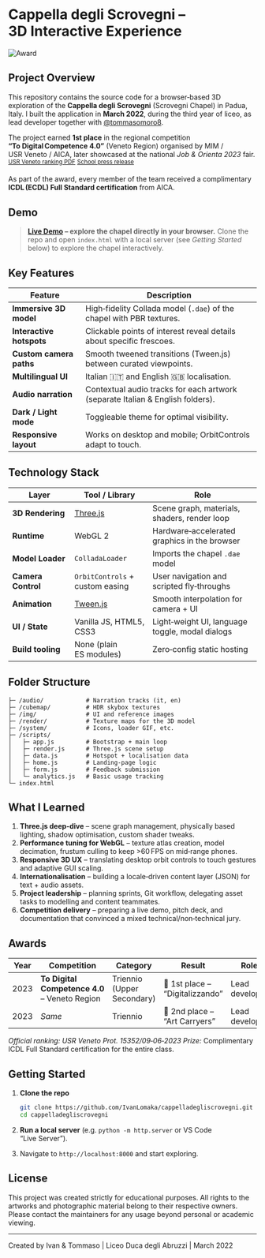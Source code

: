 # Cappella degli Scrovegni – 3D Interactive Experience

![Award](https://img.shields.io/badge/🥇 1st Place-To Digital Competence 4.0 \(Veneto\)-orange)

## Project Overview

This repository contains the source code for a browser‑based 3D exploration of the **Cappella degli Scrovegni** (Scrovegni Chapel) in Padua, Italy. I built the application in **March 2022**, during the third year of liceo, as lead developer together with [@tommasomoro8](https://github.com/tommasomoro8).

The project earned **1st place** in the regional competition **“To Digital Competence 4.0”** (Veneto Region) organised by MIM / USR Veneto / AICA, later showcased at the national *Job & Orienta 2023* fair. <sup>[USR Veneto ranking PDF](https://istruzioneveneto.gov.it/wp-content/uploads/2023/06/m_pi.AOODRVE.REGISTRO-UFFICIALEU.0015352.09-06-2023.pdf)</sup> <sup>[School press release](https://liceoduca.edu.it/2023/12/03/concorso-to-digital-competence-4-0/)</sup>

As part of the award, every member of the team received a complimentary **ICDL (ECDL) Full Standard certification** from AICA.

## Demo

> **[Live Demo](https://cappelladegliscrovegni.netlify.app/) – explore the chapel directly in your browser.** Clone the repo and open `index.html` with a local server (see *Getting Started* below) to explore the chapel interactively.

## Key Features

| Feature                  | Description                                                                    |
| ------------------------ | ------------------------------------------------------------------------------ |
| **Immersive 3D model**   | High‑fidelity Collada model (`.dae`) of the chapel with PBR textures.          |
| **Interactive hotspots** | Clickable points of interest reveal details about specific frescoes.           |
| **Custom camera paths**  | Smooth tweened transitions (Tween.js) between curated viewpoints.              |
| **Multilingual UI**      | Italian 🇮🇹 and English 🇬🇧 localisation.                                    |
| **Audio narration**      | Contextual audio tracks for each artwork (separate Italian & English folders). |
| **Dark / Light mode**    | Toggleable theme for optimal visibility.                                       |
| **Responsive layout**    | Works on desktop and mobile; OrbitControls adapt to touch.                     |

## Technology Stack

| Layer              | Tool / Library                                   | Role                                            |
| ------------------ | ------------------------------------------------ | ----------------------------------------------- |
| **3D Rendering**   | [Three.js](https://threejs.org/)                 | Scene graph, materials, shaders, render loop    |
| **Runtime**        | WebGL 2                                          | Hardware‑accelerated graphics in the browser    |
| **Model Loader**   | `ColladaLoader`                                  | Imports the chapel `.dae` model                 |
| **Camera Control** | `OrbitControls` + custom easing                  | User navigation and scripted fly‑throughs       |
| **Animation**      | [Tween.js](https://github.com/tweenjs/tween.js/) | Smooth interpolation for camera + UI            |
| **UI / State**     | Vanilla JS, HTML5, CSS3                          | Light‑weight UI, language toggle, modal dialogs |
| **Build tooling**  | None (plain ES modules)                          | Zero‑config static hosting                      |

## Folder Structure

```
├─ /audio/            # Narration tracks (it, en)
├─ /cubemap/          # HDR skybox textures
├─ /img/              # UI and reference images
├─ /render/           # Texture maps for the 3D model
├─ /system/           # Icons, loader GIF, etc.
├─ /scripts/
│   ├─ app.js         # Bootstrap + main loop
│   ├─ render.js      # Three.js scene setup
│   ├─ data.js        # Hotspot + localisation data
│   ├─ home.js        # Landing‑page logic
│   ├─ form.js        # Feedback submission
│   └─ analytics.js   # Basic usage tracking
└─ index.html
```

## What I Learned

1. **Three.js deep‑dive** – scene graph management, physically based lighting, shadow optimisation, custom shader tweaks.
2. **Performance tuning for WebGL** – texture atlas creation, model decimation, frustum culling to keep >60 FPS on mid‑range phones.
3. **Responsive 3D UX** – translating desktop orbit controls to touch gestures and adaptive GUI scaling.
4. **Internationalisation** – building a locale‑driven content layer (JSON) for text + audio assets.
5. **Project leadership** – planning sprints, Git workflow, delegating asset tasks to modelling and content teammates.
6. **Competition delivery** – preparing a live demo, pitch deck, and documentation that convinced a mixed technical/non‑technical jury.

## Awards

| Year | Competition                                   | Category                   | Result                          | Role           |
| ---- | --------------------------------------------- | -------------------------- | ------------------------------- | -------------- |
| 2023 | **To Digital Competence 4.0** – Veneto Region | Triennio (Upper Secondary) | 🥇 1st place – “Digitalizzando” | Lead developer |
| 2023 | *Same*                                        | Triennio                   | 🥈 2nd place – “Art Carryers”   | Lead developer |

*Official ranking: USR Veneto Prot. 15352/09‑06‑2023*
*Prize:* Complimentary ICDL Full Standard certification for the entire class.

## Getting Started

1. **Clone the repo**

   ```bash
   git clone https://github.com/IvanLomaka/cappelladegliscrovegni.git
   cd cappelladegliscrovegni
   ```
2. **Run a local server** (e.g. `python -m http.server` or VS Code “Live Server”).
3. Navigate to `http://localhost:8000` and start exploring.

## License

This project was created strictly for educational purposes. All rights to the artworks and photographic material belong to their respective owners. Please contact the maintainers for any usage beyond personal or academic viewing.

---
Created by Ivan & Tommaso | Liceo Duca degli Abruzzi | March 2022